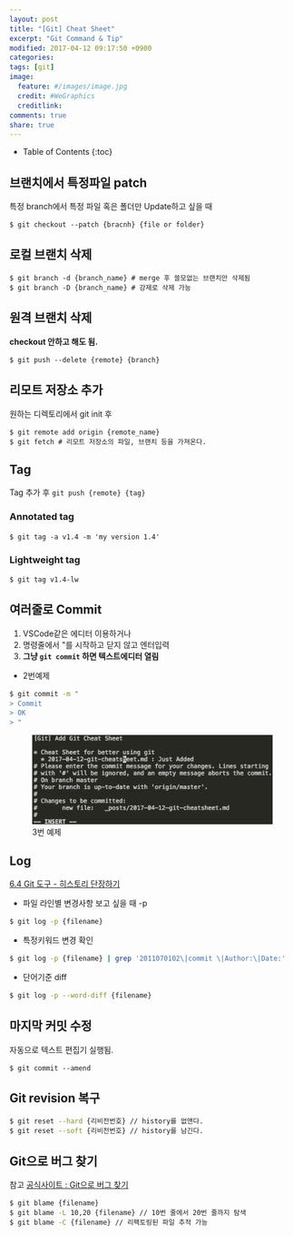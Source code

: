 ```yaml
---
layout: post
title: "[Git] Cheat Sheet"
excerpt: "Git Command & Tip"
modified: 2017-04-12 09:17:50 +0900
categories: 
tags: [git]
image:
  feature: #/images/image.jpg
  credit: #WeGraphics
  creditlink: 
comments: true
share: true
---
```

* Table of Contents
{:toc}

## 브랜치에서 특정파일 patch

특정 branch에서 특정 파일 혹은 폴더만 Update하고 싶을 때

```shell
$ git checkout --patch {bracnh} {file or folder}
```

## 로컬 브랜치 삭제

```shell
$ git branch -d {branch_name} # merge 후 쓸모없는 브랜치만 삭제됨
$ git branch -D {branch_name} # 강제로 삭제 가능
```

## 원격 브랜치 삭제

**checkout 안하고 해도 됨.**
```shell
$ git push --delete {remote} {branch}
```

## 리모트 저장소 추가

원하는 디렉토리에서 git init 후

```shell
$ git remote add origin {remote_name}
$ git fetch # 리모트 저장소의 파일, 브랜치 등을 가져온다.
```

## Tag 

Tag 추가 후 `git push {remote} {tag}`

### Annotated tag

```shell
$ git tag -a v1.4 -m 'my version 1.4'
```

### Lightweight tag

```shell
$ git tag v1.4-lw
```

## 여러줄로 Commit

1. VSCode같은 에디터 이용하거나
2. 명령줄에서 "를 시작하고 닫지 않고 엔터입력
3. **그냥 `git commit` 하면 텍스트에디터 열림**

* 2번예제
```sh
$ git commit -m "
> Commit
> OK
> "
```

<figure>
	<img src="/images/git-commit-example.png" alt="image">
	<figcaption>3번 예제</figcaption>
</figure>

## Log

[6.4 Git 도구 - 히스토리 단장하기](https://git-scm.com/book/ko/v1/Git-도구-히스토리-단장하기)

* 파일 라인별 변경사항 보고 싶을 때 -p
```sh
$ git log -p {filename}
```
* 특정키워드 변경 확인
```sh
$ git log -p {filename} | grep '2011070102\|commit \|Author:\|Date:'
```
* 단어기준 diff
```sh
$ git log -p --word-diff {filename}
```

## 마지막 커밋 수정

자동으로 텍스트 편집기 실행됨.

```shell
$ git commit --amend
```

## Git revision 복구

```sh
$ git reset --hard {리비전번호} // history를 없앤다.
$ git reset --soft {리비전번호} // history를 남긴다.
```

## Git으로 버그 찾기

참고 [공식사이트 : Git으로 버그 찾기](https://git-scm.com/book/ko/v1/Git-도구-Git으로-버그-찾기)

```sh
$ git blame {filename}
$ git blame -L 10,20 {filename} // 10번 줄에서 20번 줄까지 탐색
$ git blame -C {filename} // 리팩토링된 파일 추적 가능
```